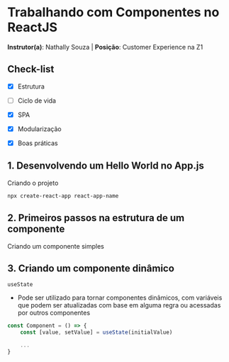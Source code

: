 # Trabalhando com Componentes no ReactJS

**Instrutor(a)**: Nathally Souza | **Posição**: Customer Experience na Z1



## Check-list

- [x] Estrutura
- [ ] Ciclo de vida
- [x] SPA
- [x] Modularização
- [x] Boas práticas



## 1. Desenvolvendo um Hello World no App.js

Criando o projeto 

```bash
npx create-react-app react-app-name
```



## 2. Primeiros passos na estrutura de um componente

Criando um componente simples



## 3. Criando um componente dinâmico

`useState`

* Pode ser utilizado para tornar componentes dinâmicos, com variáveis que podem ser atualizadas com base em alguma regra ou acessadas por outros componentes 

```jsx
const Component = () => {
	const [value, setValue] = useState(initialValue)

    ...
}
```

